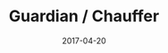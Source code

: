 ---
layout: post
title: Guardian / Chauffer
name: tri
date: 2017-04-20
img: ChaTab.png
alt: image-alt
description: "Toyota Research Institute"
image_items: [
    {
        title: Toyota Research Institute - Chauffer / 2021 Tokyo Olympics,
        # img: 1.jpg,
        description: ""
    },
    {
        title: Chauffer Demo,
        # video: 200B_Unity_View_Demo.mov,
        description: ""
    },
    {
        youtube_video: "https://www.youtube.com/embed/T4S5gHUB7_Y",
        description: "Placeholder video"
    },
    {
        img: 200b_1.jpg,
        description: ""
    },
    {
        img: 200b_2.jpg,
        description: ""
    },
    {
        img: 200b_3.jpg,
        description: ""
    },
    {
        img: 200b_4.jpg,
        description: ""
    }
    
]
---